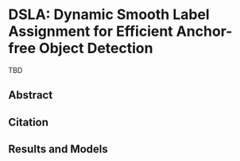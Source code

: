 # DSLA: Dynamic Smooth Label Assignment for Efficient Anchor-free Object Detection
TBD
## Abstract

[//]: # (<!-- [ABSTRACT] -->)

[//]: # ()
[//]: # (We propose a fully convolutional one-stage object detector &#40;FCOS&#41; to solve object detection in a per-pixel prediction fashion, analogue to semantic segmentation. Almost all state-of-the-art object detectors such as RetinaNet, SSD, YOLOv3, and Faster R-CNN rely on pre-defined anchor boxes. In contrast, our proposed detector FCOS is anchor box free, as well as proposal free. By eliminating the predefined set of anchor boxes, FCOS completely avoids the complicated computation related to anchor boxes such as calculating overlapping during training. More importantly, we also avoid all hyper-parameters related to anchor boxes, which are often very sensitive to the final detection performance. With the only post-processing non-maximum suppression &#40;NMS&#41;, FCOS with ResNeXt-64x4d-101 achieves 44.7% in AP with single-model and single-scale testing, surpassing previous one-stage detectors with the advantage of being much simpler. For the first time, we demonstrate a much simpler and flexible detection framework achieving improved detection accuracy. We hope that the proposed FCOS framework can serve as a simple and strong alternative for many other instance-level tasks.)

[//]: # ()
[//]: # (<!-- [IMAGE] -->)

[//]: # (<div align=center>)

[//]: # (<img src="https://user-images.githubusercontent.com/40661020/143882011-45b234bc-d04b-4bbe-a822-94bec057ac86.png"/>)

[//]: # (</div>)

[//]: # ()
[//]: # (<!-- [PAPER_TITLE: FCOS: Fully Convolutional One-Stage Object Detection] -->)

[//]: # (<!-- [PAPER_URL: https://arxiv.org/abs/1904.01355] -->)

## Citation

[//]: # (<!-- [ALGORITHM] -->)

[//]: # ()
[//]: # (```latex)

[//]: # (@article{tian2019fcos,)

[//]: # (  title={FCOS: Fully Convolutional One-Stage Object Detection},)

[//]: # (  author={Tian, Zhi and Shen, Chunhua and Chen, Hao and He, Tong},)

[//]: # (  journal={arXiv preprint arXiv:1904.01355},)

[//]: # (  year={2019})

[//]: # (})

[//]: # (```)

## Results and Models

[//]: # ()
[//]: # (| Backbone  | Style   | GN      | MS train | Tricks  | DCN     | Lr schd | Mem &#40;GB&#41; | Inf time &#40;fps&#41; | box AP | Config | Download |)

[//]: # (|:---------:|:-------:|:-------:|:--------:|:-------:|:-------:|:-------:|:--------:|:--------------:|:------:|:------:|:--------:|)

[//]: # (| R-50      | caffe   | Y       | N        | N       | N       | 1x      | 3.6      | 22.7           | 36.6   | [config]&#40;https://github.com/open-mmlab/mmdetection/tree/master/configs/fcos/fcos_r50_caffe_fpn_gn-head_1x_coco.py&#41; | [model]&#40;https://download.openmmlab.com/mmdetection/v2.0/fcos/fcos_r50_caffe_fpn_gn-head_1x_coco/fcos_r50_caffe_fpn_gn-head_1x_coco-821213aa.pth&#41; &#124; [log]&#40;https://download.openmmlab.com/mmdetection/v2.0/fcos/fcos_r50_caffe_fpn_gn-head_1x_coco/20201227_180009.log.json&#41; |)

[//]: # (| R-50      | caffe   | Y       | N        | Y       | N       | 1x      | 3.7      | -              | 38.7   | [config]&#40;https://github.com/open-mmlab/mmdetection/tree/master/configs/fcos/fcos_center-normbbox-centeronreg-giou_r50_caffe_fpn_gn-head_1x_coco.py&#41; | [model]&#40;https://download.openmmlab.com/mmdetection/v2.0/fcos/fcos_center-normbbox-centeronreg-giou_r50_caffe_fpn_gn-head_1x_coco/fcos_center-normbbox-centeronreg-giou_r50_caffe_fpn_gn-head_1x_coco-0a0d75a8.pth&#41; &#124; [log]&#40;https://download.openmmlab.com/mmdetection/v2.0/fcos/fcos_center-normbbox-centeronreg-giou_r50_caffe_fpn_gn-head_1x_coco/20210105_135818.log.json&#41;|)

[//]: # (| R-50      | caffe   | Y       | N        | Y       | Y       | 1x      | 3.8      | -              | 42.3   | [config]&#40;https://github.com/open-mmlab/mmdetection/tree/master/configs/fcos/fcos_center-normbbox-centeronreg-giou_r50_caffe_fpn_gn-head_dcn_1x_coco.py&#41; | [model]&#40;https://download.openmmlab.com/mmdetection/v2.0/fcos/fcos_center-normbbox-centeronreg-giou_r50_caffe_fpn_gn-head_dcn_1x_coco/fcos_center-normbbox-centeronreg-giou_r50_caffe_fpn_gn-head_dcn_1x_coco-ae4d8b3d.pth&#41; &#124; [log]&#40;https://download.openmmlab.com/mmdetection/v2.0/fcos/fcos_center-normbbox-centeronreg-giou_r50_caffe_fpn_gn-head_dcn_1x_coco/20210105_224556.log.json&#41;|)

[//]: # (| R-101     | caffe   | Y       | N        | N       | N       | 1x      | 5.5      | 17.3           | 39.1   | [config]&#40;https://github.com/open-mmlab/mmdetection/tree/master/configs/fcos/fcos_r101_caffe_fpn_gn-head_1x_coco.py&#41; | [model]&#40;https://download.openmmlab.com/mmdetection/v2.0/fcos/fcos_r101_caffe_fpn_gn-head_1x_coco/fcos_r101_caffe_fpn_gn-head_1x_coco-0e37b982.pth&#41; &#124; [log]&#40;https://download.openmmlab.com/mmdetection/v2.0/fcos/fcos_r101_caffe_fpn_gn-head_1x_coco/20210103_155046.log.json&#41; |)

[//]: # ()
[//]: # (| Backbone  | Style   | GN      | MS train | Lr schd | Mem &#40;GB&#41; | Inf time &#40;fps&#41; | box AP | Config | Download |)

[//]: # (|:---------:|:-------:|:-------:|:--------:|:-------:|:--------:|:--------------:|:------:|:------:|:--------:|)

[//]: # (| R-50      | caffe   | Y       | Y        | 2x      | 2.6      | 22.9           | 38.5   | [config]&#40;https://github.com/open-mmlab/mmdetection/tree/master/configs/fcos/fcos_r50_caffe_fpn_gn-head_mstrain_640-800_2x_coco.py&#41; | [model]&#40;https://download.openmmlab.com/mmdetection/v2.0/fcos/fcos_r50_caffe_fpn_gn-head_mstrain_640-800_2x_coco/fcos_r50_caffe_fpn_gn-head_mstrain_640-800_2x_coco-d92ceeea.pth&#41; &#124; [log]&#40;https://download.openmmlab.com/mmdetection/v2.0/fcos/fcos_r50_caffe_fpn_gn-head_mstrain_640-800_2x_coco/20201227_161900.log.json&#41; |)

[//]: # (| R-101     | caffe   | Y       | Y        | 2x      | 5.5      | 17.3           | 40.8   | [config]&#40;https://github.com/open-mmlab/mmdetection/tree/master/configs/fcos/fcos_r101_caffe_fpn_gn-head_mstrain_640-800_2x_coco.py&#41; | [model]&#40;https://download.openmmlab.com/mmdetection/v2.0/fcos/fcos_r101_caffe_fpn_gn-head_mstrain_640-800_2x_coco/fcos_r101_caffe_fpn_gn-head_mstrain_640-800_2x_coco-511424d6.pth&#41; &#124; [log]&#40;https://download.openmmlab.com/mmdetection/v2.0/fcos/fcos_r101_caffe_fpn_gn-head_mstrain_640-800_2x_coco/20210103_155046.log.json&#41; |)

[//]: # (| X-101     | pytorch | Y       | Y        | 2x      | 10.0     | 9.7            | 42.6   | [config]&#40;https://github.com/open-mmlab/mmdetection/tree/master/configs/fcos/fcos_x101_64x4d_fpn_gn-head_mstrain_640-800_2x_coco.py&#41; | [model]&#40;https://download.openmmlab.com/mmdetection/v2.0/fcos/fcos_x101_64x4d_fpn_gn-head_mstrain_640-800_2x_coco/fcos_x101_64x4d_fpn_gn-head_mstrain_640-800_2x_coco-ede514a8.pth&#41; &#124; [log]&#40;https://download.openmmlab.com/mmdetection/v2.0/fcos/fcos_x101_64x4d_fpn_gn-head_mstrain_640-800_2x_coco/20210114_133041.log.json&#41; |)

[//]: # ()
[//]: # (**Notes:**)

[//]: # ()
[//]: # (- The X-101 backbone is X-101-64x4d.)

[//]: # (- Tricks means setting `norm_on_bbox`, `centerness_on_reg`, `center_sampling` as `True`.)

[//]: # (- DCN means using `DCNv2` in both backbone and head.)
